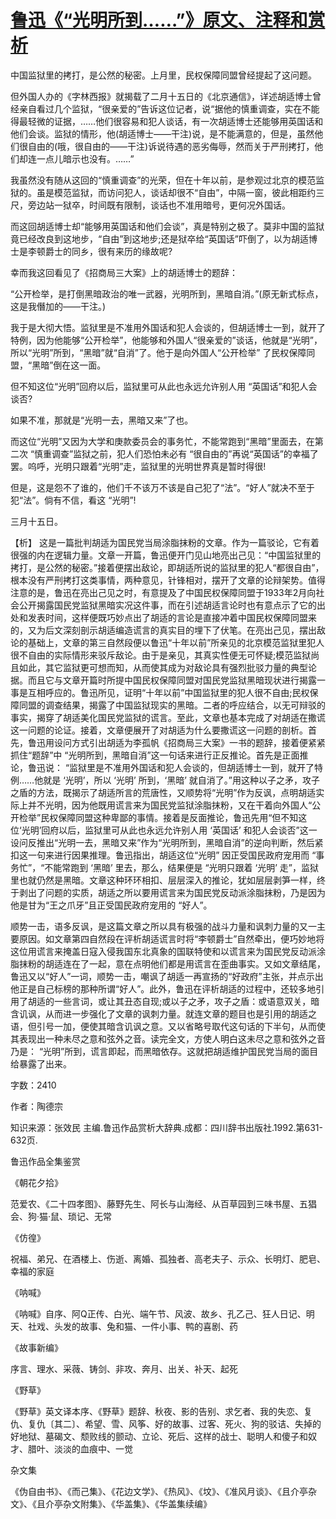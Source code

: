 # [鲁迅《“光明所到……”》原文、注释和赏析](https://www.vrrw.net/wx/9667.html)

中国监狱里的拷打，是公然的秘密。上月里，民权保障同盟曾经提起了这问题。

但外国人办的《字林西报》就揭载了二月十五日的《北京通信》，详述胡适博士曾经亲自看过几个监狱，“很亲爱的”告诉这位记者，说“据他的慎重调查，实在不能得最轻微的证据，……他们很容易和犯人谈话，有一次胡适博士还能够用英国话和他们会谈。监狱的情形，他(胡适博士——干注)说，是不能满意的，但是，虽然他们很自由的(哦，很自由的——干注)诉说待遇的恶劣侮辱，然而关于严刑拷打，他们却连一点儿暗示也没有。……”

我虽然没有随从这回的“慎重调查”的光荣，但在十年以前，是参观过北京的模范监狱的。虽是模范监狱，而访问犯人，谈话却很不“自由”，中隔一窗，彼此相距约三尺，旁边站一狱卒，时间既有限制，谈话也不准用暗号，更何况外国话。

而这回胡适博士却“能够用英国话和他们会谈”，真是特别之极了。莫非中国的监狱竟已经改良到这地步，“自由”到这地步;还是狱卒给“英国话”吓倒了，以为胡适博士是李顿爵士的同乡，很有来历的缘故呢?

幸而我这回看见了《招商局三大案》上的胡适博士的题辞：

“公开检举，是打倒黑暗政治的唯一武器，光明所到，黑暗自消。”(原无新式标点，这是我僭加的——干注。)

我于是大彻大悟。监狱里是不准用外国话和犯人会谈的，但胡适博士一到，就开了特例，因为他能够“公开检举”，他能够和外国人“很亲爱的”谈话，他就是“光明”，所以“光明”所到，“黑暗”就“自消”了。他于是向外国人“公开检举” 了民权保障同盟，“黑暗”倒在这一面。

但不知这位“光明”回府以后，监狱里可从此也永远允许别人用 “英国话”和犯人会谈否?

如果不准，那就是“光明一去，黑暗又来”了也。

而这位“光明”又因为大学和庚款委员会的事务忙，不能常跑到“黑暗”里面去，在第二次 “慎重调查”监狱之前，犯人们恐怕未必有 “很自由的”再说“英国话”的幸福了罢。呜呼，光明只跟着“光明”走，监狱里的光明世界真是暂时得很!

但是，这是怨不了谁的，他们千不该万不该是自己犯了“法”。“好人”就决不至于犯“法”。倘有不信，看这 “光明”!

三月十五日。



【析】 这是一篇批判胡适为国民党当局涂脂抹粉的文章。作为一篇驳论，它有着很强的内在逻辑力量。文章一开篇，鲁迅便开门见山地亮出己见：“中国监狱里的拷打，是公然的秘密。”接着便摆出敌论，即胡适所说的监狱里的犯人“都很自由”，根本没有严刑拷打这类事情，两种意见，针锋相对，摆开了文章的论辩架势。值得注意的是，鲁迅在亮出己见之时，有意提及了中国民权保障同盟于1933年2月向社会公开揭露国民党监狱黑暗实况这件事，而在引述胡适言论时也有意点示了它的出处和发表时间，这样便既巧妙点出了胡适的言论是直接冲着中国民权保障同盟来的，又为后文深刻剖示胡适编造谎言的真实目的埋下了伏笔。在亮出己见，摆出敌论的基础上，文章的第三自然段便以鲁迅“十年以前”所亲见的北京模范监狱里犯人很不自由的实际情形来驳斥敌论。由于是亲见，其真实性便无可怀疑;模范监狱尚且如此，其它监狱更可想而知，从而使其成为对敌论具有强烈批驳力量的典型论据。而且它与文章开篇时所提中国民权保障同盟对国民党监狱黑暗现状进行揭露一事是互相呼应的。鲁迅所见，证明“十年以前”中国监狱里的犯人很不自由;民权保障同盟的调查结果，揭露了中国监狱现实的黑暗。二者的呼应结合，以无可辩驳的事实，揭穿了胡适美化国民党监狱的谎言。至此，文章也基本完成了对胡适在撒谎这一问题的论证。接着，文章便展开了对胡适为什么要撒谎这一问题的剖析。首先，鲁迅用设问方式引出胡适为李孤帆《招商局三大案》一书的题辞，接着便紧紧抓住“题辞”中 “光明所到，黑暗自消”这一句话来进行正反推论。首先是正面推论，鲁迅说： “监狱里是不准用外国话和犯人会谈的，但胡适博士一到，就开了特例……他就是 ‘光明’，所以 ‘光明’ 所到，‘黑暗’ 就自消了。”用这种以子之矛，攻子之盾的方法，既揭示了胡适所言的荒唐性，又顺势将“光明”作为反讽，点明胡适实际上并不光明，因为他既用谎言来为国民党监狱涂脂抹粉，又在干着向外国人“公开检举”民权保障同盟这种卑鄙的事情。接着是反面推论，鲁迅先用“但不知这位‘光明’回府以后，监狱里可从此也永远允许别人用 ‘英国话’ 和犯人会谈否”这一设问反推出“光明一去，黑暗又来”作为“光明所到，黑暗自消”的逆向判断，然后紧扣这一句来进行因果推理。鲁迅指出，胡适这位“光明” 因正受国民政府宠用而 “事务忙”，“不能常跑到 ‘黑暗’ 里去，那么，结果便是 “光明只跟着 ‘光明’ 走”，监狱里也就仍然是黑暗。文章这种环环相扣、层层深入的推论，犹如层层剥笋一样，终于剥出了问题的实质，胡适之所以要用谎言来为国民党反动派涂脂抹粉，乃是因为他是甘为“王之爪牙”且正受国民政府宠用的 “好人”。

顺势一击，语多反讽，是这篇文章之所以具有极强的战斗力量和讽刺力量的又一主要原因。如文章第四自然段在评析胡适谎言时将“李顿爵士”自然牵出，便巧妙地将这位用谎言来掩盖日寇入侵我国东北真象的国联特使和以谎言来为国民党反动派涂脂抹粉的胡适连在了一起，意在点明他们都是用谎言在歪曲事实。又如文章结尾，鲁迅又以“好人”一词，顺势一击，嘲讽了胡适一再宣扬的“好政府”主张，并点示出他正是自己标榜的那种所谓“好人”。此外，鲁迅在评析胡适的过程中，还较多地引用了胡适的一些言词，或让其丑态自现;或以子之矛，攻子之盾：或语意双关，暗含讥讽，从而进一步强化了文章的讽刺力量。就连文章的题目也是引用的胡适之语，但引号一加，便使其暗含讥讽之意。又以省略号取代这句话的下半句，从而使其表现出一种未尽之意和弦外之音。读完全文，方使人明白这未尽之意和弦外之音乃是： “光明”所到，谎言即起，而黑暗依存。这就把胡适维护国民党当局的面目给暴露了出来。

字数：2410

作者：陶德宗

知识来源：张效民 主编.鲁迅作品赏析大辞典.成都：四川辞书出版社.1992.第631-632页.

鲁迅作品全集鉴赏

《朝花夕拾》

范爱农、《二十四孝图》、藤野先生、阿长与山海经、从百草园到三味书屋、五猖会、狗·猫·鼠、琐记、无常

《仿徨》

祝福、弟兄、在酒楼上、伤逝、离婚、孤独者、高老夫子、示众、长明灯、肥皂、幸福的家庭

《呐喊》

《呐喊》自序、阿Q正传、白光、端午节、风波、故乡、孔乙己、狂人日记、明天、社戏、头发的故事、兔和猫、一件小事、鸭的喜剧、药

《故事新编》

序言、理水、采薇、铸剑、非攻、奔月、出关、补天、起死

《野草》

《野草》英文译本序、《野草》题辞、秋夜、影的告别、求乞者、我的失恋、复仇、复仇〔其二〕、希望、雪、风筝、好的故事、过客、死火、狗的驳诘、失掉的好地狱、墓碣文、颓败线的颤动、立论、死后、这样的战士、聪明人和傻子和奴才、腊叶、淡淡的血痕中、一觉

杂文集

《伪自由书》、《而己集》、《花边文学》、《热风》、《坟》、《准风月谈》、《且介亭杂文》、《且介亭杂文附集》、《华盖集》、《华盖集续编》

